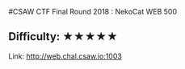 #CSAW CTF Final Round 2018 : NekoCat WEB 500 
## Difficulty: ★★★★★

Link: http://web.chal.csaw.io:1003
